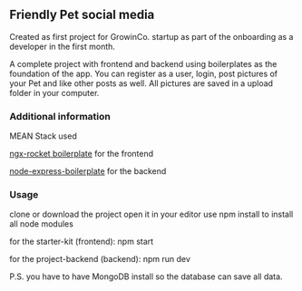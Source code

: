 ## Friendly Pet social media

Created as first project for GrowinCo. startup as part of the onboarding as a developer in the first month.

A complete project with frontend and backend using boilerplates as the foundation of the app.
You can register as a user, login, post pictures of your Pet and like other posts as well. All pictures are saved in a upload folder in your computer.

### Additional information
MEAN Stack used

[ngx-rocket boilerplate](https://github.com/ngx-rocket/starter-kit) for the frontend

[node-express-boilerplate](https://github.com/hagopj13/node-express-boilerplate) for the backend

### Usage
clone or download the project
open it in your editor
use npm install to install all node modules

for the starter-kit (frontend):
npm start

for the project-backend (backend):
npm run dev

P.S. you have to have MongoDB install so the database can save all data.
